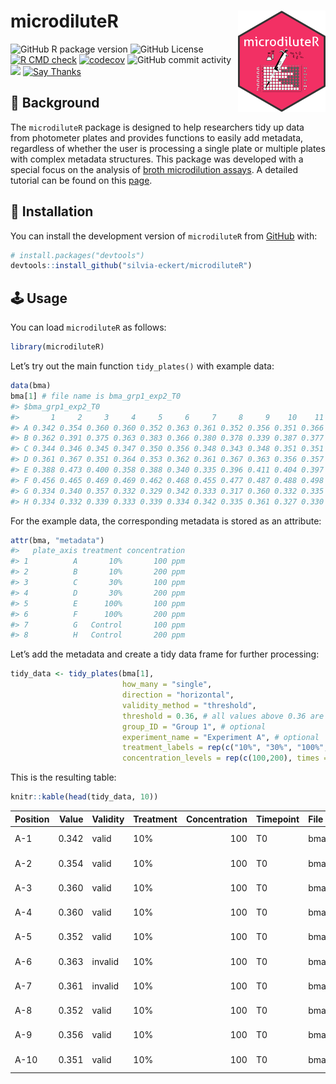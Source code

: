
<!-- README.md is generated from README.Rmd. Please edit that file -->

# microdiluteR <img src="man/figures/logo.png" align="right" alt="" width="140" />

![GitHub R package
version](https://img.shields.io/github/r-package/v/silvia-eckert/microdiluteR)
![GitHub
License](https://img.shields.io/github/license/silvia-eckert/microdiluteR)
[![R CMD
check](https://github.com/silvia-eckert/microdiluteR/actions/workflows/rcmdcheck.yml/badge.svg)](https://github.com/silvia-eckert/microdiluteR/actions/workflows/rcmdcheck.yml)
[![codecov](https://codecov.io/gh/silvia-eckert/microdiluteR/graph/badge.svg?token=5K4A0M73W1)](https://codecov.io/gh/silvia-eckert/microdiluteR)
![GitHub commit
activity](https://img.shields.io/github/commit-activity/m/silvia-eckert/microdiluteR)
![](https://img.shields.io/badge/repo%20status-active-green.svg) [![Say
Thanks](https://img.shields.io/badge/Thanks-message?label=Say&labelColor=%234b4b4b&color=%23ebfc03&link=https%3A%2F%2Fsaythanks.io%2Fto%2Fsilvia-eckert)](https://saythanks.io/to/silvia-eckert)

## :notebook: Background

The `microdiluteR` package is designed to help researchers tidy up data
from photometer plates and provides functions to easily add metadata,
regardless of whether the user is processing a single plate or multiple
plates with complex metadata structures. This package was developed with
a special focus on the analysis of [broth microdilution
assays](https://www.sciencedirect.com/topics/biochemistry-genetics-and-molecular-biology/broth-dilution).
A detailed tutorial can be found on this
[page](https://silvia-eckert.github.io/microdiluteR/).

## :floppy_disk: Installation

You can install the development version of `microdiluteR` from
[GitHub](https://github.com/) with:

``` r
# install.packages("devtools")
devtools::install_github("silvia-eckert/microdiluteR")
```

## :joystick: Usage

You can load `microdiluteR` as follows:

``` r
library(microdiluteR)
```

Let’s try out the main function `tidy_plates()` with example data:

``` r
data(bma)
bma[1] # file name is bma_grp1_exp2_T0
#> $bma_grp1_exp2_T0
#>       1     2     3     4     5     6     7     8     9    10    11    12
#> A 0.342 0.354 0.360 0.360 0.352 0.363 0.361 0.352 0.356 0.351 0.366 0.375
#> B 0.362 0.391 0.375 0.363 0.383 0.366 0.380 0.378 0.339 0.387 0.377 0.362
#> C 0.344 0.346 0.345 0.347 0.350 0.356 0.348 0.343 0.348 0.351 0.351 0.353
#> D 0.361 0.367 0.351 0.364 0.353 0.362 0.361 0.367 0.363 0.356 0.357 0.355
#> E 0.388 0.473 0.400 0.358 0.388 0.340 0.335 0.396 0.411 0.404 0.397 0.407
#> F 0.456 0.465 0.469 0.469 0.462 0.468 0.455 0.477 0.487 0.488 0.498 0.471
#> G 0.334 0.340 0.357 0.332 0.329 0.342 0.333 0.317 0.360 0.332 0.335 0.328
#> H 0.334 0.332 0.339 0.333 0.339 0.334 0.342 0.335 0.361 0.327 0.330 0.341
```

For the example data, the corresponding metadata is stored as an
attribute:

``` r
attr(bma, "metadata")
#>   plate_axis treatment concentration
#> 1          A       10%       100 ppm
#> 2          B       10%       200 ppm
#> 3          C       30%       100 ppm
#> 4          D       30%       200 ppm
#> 5          E      100%       100 ppm
#> 6          F      100%       200 ppm
#> 7          G   Control       100 ppm
#> 8          H   Control       200 ppm
```

Let’s add the metadata and create a tidy data frame for further
processing:

``` r
tidy_data <- tidy_plates(bma[1],
                         how_many = "single",
                         direction = "horizontal",
                         validity_method = "threshold",
                         threshold = 0.36, # all values above 0.36 are rendered invalid
                         group_ID = "Group 1", # optional
                         experiment_name = "Experiment A", # optional
                         treatment_labels = rep(c("10%", "30%", "100%", "Control"), each = 2),
                         concentration_levels = rep(c(100,200), times = 4))
```

This is the resulting table:

``` r
knitr::kable(head(tidy_data, 10))
```

| Position | Value | Validity | Treatment | Concentration | Timepoint | File             | Group   | Experiment   |
|:---------|------:|:---------|:----------|--------------:|:----------|:-----------------|:--------|:-------------|
| A-1      | 0.342 | valid    | 10%       |           100 | T0        | bma_grp1_exp2_T0 | Group 1 | Experiment A |
| A-2      | 0.354 | valid    | 10%       |           100 | T0        | bma_grp1_exp2_T0 | Group 1 | Experiment A |
| A-3      | 0.360 | valid    | 10%       |           100 | T0        | bma_grp1_exp2_T0 | Group 1 | Experiment A |
| A-4      | 0.360 | valid    | 10%       |           100 | T0        | bma_grp1_exp2_T0 | Group 1 | Experiment A |
| A-5      | 0.352 | valid    | 10%       |           100 | T0        | bma_grp1_exp2_T0 | Group 1 | Experiment A |
| A-6      | 0.363 | invalid  | 10%       |           100 | T0        | bma_grp1_exp2_T0 | Group 1 | Experiment A |
| A-7      | 0.361 | invalid  | 10%       |           100 | T0        | bma_grp1_exp2_T0 | Group 1 | Experiment A |
| A-8      | 0.352 | valid    | 10%       |           100 | T0        | bma_grp1_exp2_T0 | Group 1 | Experiment A |
| A-9      | 0.356 | valid    | 10%       |           100 | T0        | bma_grp1_exp2_T0 | Group 1 | Experiment A |
| A-10     | 0.351 | valid    | 10%       |           100 | T0        | bma_grp1_exp2_T0 | Group 1 | Experiment A |

